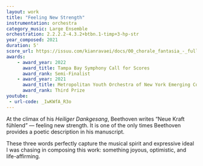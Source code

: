 ```yaml
---
layout: work
title: "Feeling New Strength"
instrumentation: orchestra
category_music: Large Ensemble
orchestration: 2.2.2.2-4.3.2+btbn.1-timp+3-hp-str
year_composed: 2021
duration: 5'
score_url: https://issuu.com/kianravaei/docs/00_chorale_fantasia_-_full_score_-_ed_3
awards:
    - award_year: 2022
      award_title: Tampa Bay Symphony Call for Scores
      award_rank: Semi-Finalist
    - award_year: 2021
      award_title: Metropolitan Youth Orchestra of New York Emerging Composers Competition (Orchestral, Division II)
      award_rank: Third Prize
youtube:
 - url-code: _IwKWfA_R3o
---
```

At the climax of his _Heiliger Dankgesang_, Beethoven writes “Neue Kraft fühlend” — feeling new strength. It is one of the only times Beethoven provides a poetic description in his manuscript.

These three words perfectly capture the musical spirit and expressive ideal I was chasing in composing this work: something joyous, optimistic, and life-affirming.